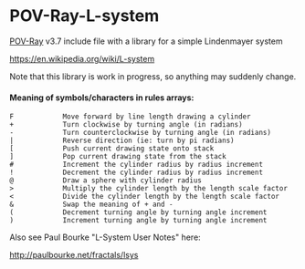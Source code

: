 # POV-Ray-L-system
[POV-Ray](http://www.povray.org) v3.7 include file with a library for a simple Lindenmayer system

https://en.wikipedia.org/wiki/L-system

Note that this library is work in progress, so anything may suddenly change.

#### Meaning of symbols/characters in rules arrays:
```
F	         Move forward by line length drawing a cylinder
+	         Turn clockwise by turning angle (in radians)
-	         Turn counterclockwise by turning angle (in radians)
|	         Reverse direction (ie: turn by pi radians)
[	         Push current drawing state onto stack
]	         Pop current drawing state from the stack
#	         Increment the cylinder radius by radius increment
!	         Decrement the cylinder radius by radius increment
@	         Draw a sphere with cylinder radius
>	         Multiply the cylinder length by the length scale factor
<	         Divide the cylinder length by the length scale factor
&	         Swap the meaning of + and -
(	         Decrement turning angle by turning angle increment
)	         Increment turning angle by turning angle increment
```

Also see Paul Bourke "L-System User Notes" here:

http://paulbourke.net/fractals/lsys

